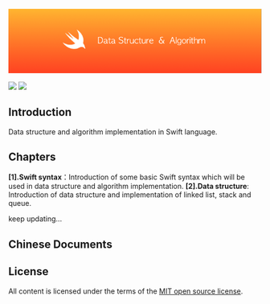 ![](res/logo.png)


![](https://img.shields.io/badge/build-passing-brightgreen.svg)
![](https://img.shields.io/badge/Swift-%3E%3D4.0-FF7B2C.svg)


## Introduction

Data structure and algorithm implementation in Swift language.

## Chapters

**[1].Swift syntax**：Introduction of some basic Swift syntax which will be used in data structure and algorithm implementation.
**[2].Data structure**: Introduction of data structure and implementation of linked list, stack and queue.

keep updating...

## Chinese Documents


## License

All content is licensed under the terms of the [MIT open source license](https://github.com/knightsj/data-structure-and-algorithm-in-Swift/blob/master/LICENSE).





